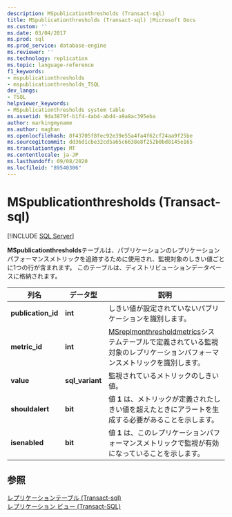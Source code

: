 ```yaml
---
description: MSpublicationthresholds (Transact-sql)
title: MSpublicationthresholds (Transact-sql) |Microsoft Docs
ms.custom: ''
ms.date: 03/04/2017
ms.prod: sql
ms.prod_service: database-engine
ms.reviewer: ''
ms.technology: replication
ms.topic: language-reference
f1_keywords:
- mspublicationthresholds
- mspublicationthresholds_TSQL
dev_langs:
- TSQL
helpviewer_keywords:
- MSpublicationthresholds system table
ms.assetid: 9da3879f-b1f4-4ab4-abd4-a9a8ac395eba
author: markingmyname
ms.author: maghan
ms.openlocfilehash: 8f43705f8fec92e39e55a4fa4f62cf24aa9f25be
ms.sourcegitcommit: dd36d1cbe32cd5a65c6638e8f252b0bd8145e165
ms.translationtype: MT
ms.contentlocale: ja-JP
ms.lasthandoff: 09/08/2020
ms.locfileid: "89540306"
---
```

# <a name="mspublicationthresholds-transact-sql"></a>MSpublicationthresholds (Transact-sql)
[!INCLUDE [SQL Server](../../includes/applies-to-version/sqlserver.md)]

  **MSpublicationthresholds**テーブルは、パブリケーションのレプリケーションパフォーマンスメトリックを追跡するために使用され、監視対象のしきい値ごとに1つの行が含まれます。 このテーブルは、ディストリビューションデータベースに格納されます。  
  
|列名|データ型|説明|  
|-----------------|---------------|-----------------|  
|**publication_id**|**int**|しきい値が設定されていないパブリケーションを識別します。|  
|**metric_id**|**int**|[MSreplmonthresholdmetrics](../../relational-databases/system-tables/msreplmonthresholdmetrics-transact-sql.md)システムテーブルで定義されている監視対象のレプリケーションパフォーマンスメトリックを識別します。|  
|**value**|**sql_variant**|監視されているメトリックのしきい値。|  
|**shouldalert**|**bit**|値 **1** は、メトリックが定義されたしきい値を超えたときにアラートを生成する必要があることを示します。|  
|**isenabled**|**bit**|値 **1** は、このレプリケーションパフォーマンスメトリックで監視が有効になっていることを示します。|  
  
## <a name="see-also"></a>参照  
 [レプリケーションテーブル &#40;Transact-sql&#41;](../../relational-databases/system-tables/replication-tables-transact-sql.md)   
 [レプリケーション ビュー &#40;Transact-SQL&#41;](../../relational-databases/system-views/replication-views-transact-sql.md)  
  
  
